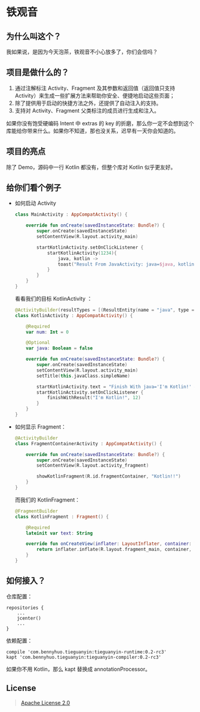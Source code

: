 # 铁观音

## 为什么叫这个？

我如果说，是因为今天泡茶，铁观音不小心放多了，你们会信吗？

## 项目是做什么的？

1. 通过注解标注 Activity、Fragment 及其参数和返回值（返回值只支持 Activity）来生成一些扩展方法来帮助你安全、便捷地启动这些页面；
2. 除了提供用于启动的快捷方法之外，还提供了自动注入的支持。
3. 支持对 Activity、Fragment 父类标注的成员进行生成和注入。

如果你没有饱受硬编码 Intent 中 extras 的 key 的折磨，那么你一定不会想到这个库能给你带来什么。如果你不知道，那也没关系，迟早有一天你会知道的。

## 项目的亮点

除了 Demo，源码中一行 Kotlin 都没有，但整个库对 Kotlin 似乎更友好。

## 给你们看个例子

* 如何启动 Activity

	``` kotlin
	class MainActivity : AppCompatActivity() {
	
	    override fun onCreate(savedInstanceState: Bundle?) {
	        super.onCreate(savedInstanceState)
	        setContentView(R.layout.activity_main)
	
	        startKotlinActivity.setOnClickListener {
	            startKotlinActivity(1234){
	                java, kotlin ->
	                toast("Result From JavaActivity: java=$java, kotlin=$kotlin" )
	            }
	        }
	    }
	}
	```

	看看我们的目标 KotlinActivity ：

	```kotlin
	@ActivityBuilder(resultTypes = [(ResultEntity(name = "java", type = String::class)), (ResultEntity(name = "kotlin", type = Int::class))])
	class KotlinActivity : AppCompatActivity() {
	
	    @Required
	    var num: Int = 0
	
	    @Optional
	    var java: Boolean = false
	
	    override fun onCreate(savedInstanceState: Bundle?) {
	        super.onCreate(savedInstanceState)
	        setContentView(R.layout.activity_main)
	        setTitle(this.javaClass.simpleName)
	
	        startKotlinActivity.text = "Finish With java='I'm Kotlin!' & kotlin=12"
	        startKotlinActivity.setOnClickListener {
	            finishWithResult("I'm Kotlin!", 12)
	        }
	    }
	}
	```

* 如何显示 Fragment：

	```kotlin
	@ActivityBuilder
	class FragmentContainerActivity : AppCompatActivity() {
	
	    override fun onCreate(savedInstanceState: Bundle?) {
	        super.onCreate(savedInstanceState)
	        setContentView(R.layout.activity_fragment)
	
	        showKotlinFragment(R.id.fragmentContainer, "Kotlin!!")
	    }
	}
	```

	而我们的 KotlinFragment：
	
	```kotlin
	@FragmentBuilder
	class KotlinFragment : Fragment() {
	
	    @Required
	    lateinit var text: String
	
	    override fun onCreateView(inflater: LayoutInflater, container: ViewGroup?, savedInstanceState: Bundle?): View? {
	        return inflater.inflate(R.layout.fragment_main, container, false)
	    }
	}
	```

## 如何接入？

仓库配置：

```
repositories {
    ...
    jcenter()
    ...
}
```

依赖配置：

```
compile 'com.bennyhuo.tieguanyin:tieguanyin-runtime:0.2-rc3'
kapt 'com.bennyhuo.tieguanyin:tieguanyin-compiler:0.2-rc3'
```
如果你不用 Kotlin，那么 kapt 替换成 annotationProcessor。
	
## License

> [Apache License 2.0](https://github.com/enbandari/TieGuanYin/blob/master/LICENSE)